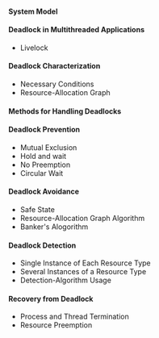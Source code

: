 #### System Model

#### Deadlock in Multithreaded Applications
- Livelock

#### Deadlock Characterization
- Necessary Conditions
- Resource-Allocation Graph


#### Methods for Handling Deadlocks

#### Deadlock Prevention
- Mutual Exclusion
- Hold and wait
- No Preemption
- Circular Wait

#### Deadlock Avoidance
- Safe State
- Resource-Allocation Graph Algorithm 
- Banker's Alogorithm

#### Deadlock Detection
- Single Instance of Each Resource Type
- Several Instances of a Resource Type
- Detection-Algorithm Usage

#### Recovery from Deadlock
- Process and Thread Termination
- Resource Preemption


